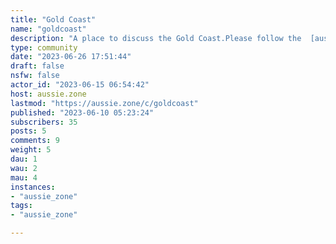 ```yaml
---
title: "Gold Coast" 
name: "goldcoast"
description: "A place to discuss the Gold Coast.Please follow the  [aussie.zone](https://aussie.zone) rules and be nice to each other.Banner Credit: [@Stoney@aussie.zone](https://aussie.zone/u/Stoney) Icon Credit:  [From Wikimedia Commons](https://commons.wikimedia.org/wiki/File:Borobi_mascot_of_the_2018_Commonwealth_Games_at_Surfers_Paradise,_Queensland_01.jpg) []() []()"
type: community
date: "2023-06-26 17:51:44"
draft: false
nsfw: false
actor_id: "2023-06-15 06:54:42"
host: aussie.zone
lastmod: "https://aussie.zone/c/goldcoast"
published: "2023-06-10 05:23:24"
subscribers: 35
posts: 5
comments: 9
weight: 5
dau: 1
wau: 2
mau: 4
instances:
- "aussie_zone"
tags: 
- "aussie_zone"

---
```

